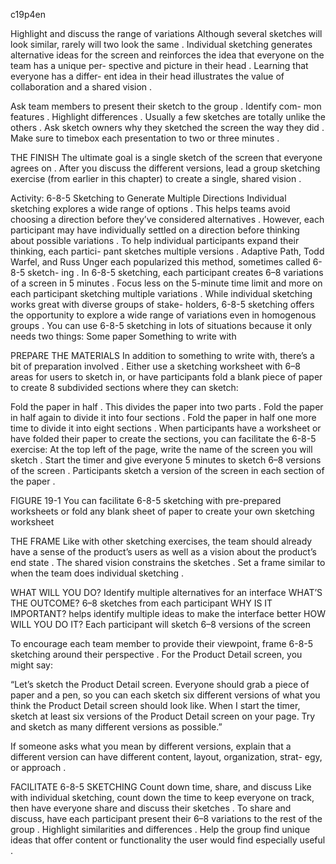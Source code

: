 c19p4en

Highlight and discuss the range of variations
Although several sketches will look similar, rarely will two look the same . Individual sketching generates alternative ideas for the screen and reinforces the idea that everyone on the team has a unique per- spective and picture in their head . Learning that everyone has a differ- ent idea in their head illustrates the value of collaboration and a shared vision .


Ask team members to present their sketch to the group . Identify com- mon features . Highlight differences . Usually a few sketches are totally unlike the others . Ask sketch owners why they sketched the screen the way they did . Make sure to timebox each presentation to two or three minutes .

THE FINISH
The ultimate goal is a single sketch of the screen that everyone agrees   on . After you discuss the different versions, lead a group sketching exercise (from earlier in this chapter) to create a single, shared vision .

Activity: 6-8-5 Sketching to Generate Multiple Directions
Individual sketching explores a wide range of  options .  This  helps  teams avoid choosing a direction before they’ve considered alternatives . However, each participant may have individually settled on a direction before thinking about possible variations .
To help individual participants expand  their  thinking,  each  partici-  pant sketches multiple versions . Adaptive Path, Todd Warfel, and Russ Unger each popularized this method, sometimes  called  6-8-5  sketch- ing . In 6-8-5 sketching, each participant creates 6–8 variations of a screen in 5 minutes .  Focus less on the 5-minute time limit and more     on each participant sketching multiple variations .
While individual sketching works great with diverse groups of stake- holders, 6-8-5 sketching offers the opportunity to explore a wide range   of variations even in homogenous groups .
You can use 6-8-5 sketching in lots of situations because it only needs two things:
Some paper
Something to write with

PREPARE THE MATERIALS
In addition to something to write with, there’s a bit of preparation involved . Either use a sketching worksheet with 6–8 areas for users  to sketch in, or have participants fold a blank piece of paper to create 8 subdivided sections where they can sketch:


Fold the paper in half . This divides the paper into two parts .
Fold the paper in half again to divide it into four sections .
Fold the paper in half one more time to divide it into eight sections .
When participants have a worksheet or have folded their paper to create the sections, you can facilitate the 6-8-5 exercise:
At the top left of the page, write the name of the screen you will sketch .
Start the timer and give everyone 5 minutes to sketch 6–8 versions  of the screen .
Participants sketch a version of the screen in each section of the paper .

FIGURE 19-1
You can facilitate 6-8-5 sketching with pre-prepared worksheets or fold any blank sheet of paper to create your own sketching worksheet


THE FRAME
Like with other sketching exercises, the team should already have  a sense of the product’s users as well as a vision about the product’s end state . The shared vision constrains the sketches . Set a frame similar to when the team does individual sketching .

WHAT WILL YOU DO?
Identify multiple alternatives for an interface
WHAT’S THE OUTCOME?
6–8 sketches from each participant
WHY IS IT IMPORTANT?
helps identify multiple ideas to make the interface better
HOW WILL YOU DO IT?
Each participant will sketch 6–8 versions of the screen

To encourage each team member to provide their viewpoint, frame 6-8-5 sketching around their perspective . For the Product Detail screen, you might say:

“Let’s sketch the Product Detail screen. Everyone should grab a piece of paper and a pen, so you can each sketch six different versions of what you think the Product Detail screen should look like. When I start the timer, sketch at least six versions of the Product Detail screen on your page. Try and sketch as many different versions as possible.”

If someone asks what you mean by different versions, explain that a different version can have different content, layout, organization, strat- egy, or approach .

FACILITATE 6-8-5 SKETCHING
Count down time, share, and discuss
Like with individual sketching, count down the time to keep everyone on track, then have everyone share and discuss their sketches .
To share and discuss, have each participant present their 6–8 variations  to the rest of the group .  Highlight similarities and differences .  Help   the group find unique ideas that offer content or functionality the user would find especially useful .